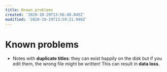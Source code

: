 ```yaml
---
title: Known problems
created: '2020-10-29T13:56:48.845Z'
modified: '2020-10-29T13:59:21.940Z'
---
```


# Known problems
- Notes with **duplicate titles**: they can exist happily on the disk but if you edit them, the wrong file might be written! This can result in **data loss**.